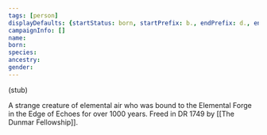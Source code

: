 ```yaml
---
tags: [person]
displayDefaults: {startStatus: born, startPrefix: b., endPrefix: d., endStatus: died}
campaignInfo: []
name:
born:
species:
ancestry:
gender:
---
```

(stub)

A strange creature of elemental air who was bound to the Elemental Forge in the Edge of Echoes for over 1000 years. Freed in DR 1749 by [[The Dunmar Fellowship]]. 